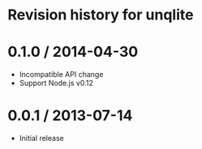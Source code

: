 # Revision history for unqlite

0.1.0 / 2014-04-30
==================

  * Incompatible API change
  * Support Node.js v0.12

0.0.1 / 2013-07-14
==================

  * Initial release

